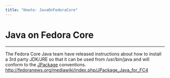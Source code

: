 ```yaml
---
title: "Howto: JavaOnFedoraCore"
---
```


# Java on Fedora Core
---------------------

The Fedora Core Java team have released instructions about how to install a 3rd party JDK/JRE so that it can be used from /usr/bin/java and will conform to the [JPackage](http://www.jpackage.org/) conventions. [<http://fedoranews.org/mediawiki/index.php/JPackage_Java_for_FC4>](http://fedoranews.org/mediawiki/index.php/JPackage_Java_for_FC4)
